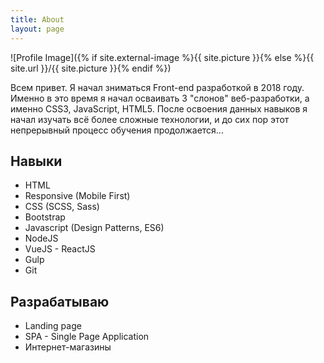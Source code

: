 ```yaml
---
title: About
layout: page
---
```


![Profile Image]({% if site.external-image %}{{ site.picture }}{% else %}{{ site.url }}/{{ site.picture }}{% endif %})

<p>Всем привет. Я начал зниматься Front-end разработкой в 2018 году.
Именно в это время я начал осваивать 3 "слонов" веб-разработки, а именно
CSS3, JavaScript, HTML5. После освоения данных навыков я начал изучать всё
более сложные технологии, и до сих пор этот непрерывный процесс обучения продолжается...</p>

<h2>Навыки</h2>

<ul class="skill-list">
	<li>HTML </li>
	<li>Responsive (Mobile First)</li>
	<li>CSS (SCSS, Sass)</li>
	<li>Bootstrap</li>
	<li>Javascript (Design Patterns, ES6)</li>
	<li>NodeJS</li>
	<li>VueJS - ReactJS</li>
	<li>Gulp</li>
	<li>Git</li>
</ul>

<h2>Разрабатываю</h2>

<ul>
	<li>Landing page</li>
	<li>SPA - Single Page Application</li>
	<li>Интернет-магазины</li>
</ul>
